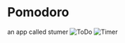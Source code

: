 # Pomodoro
an app called stumer
![ToDo](https://github.com/shubhampratap21/Pomodoro/assets/125814642/ad9ae33b-14c3-4ce7-a213-7bfd21357b67)
![Timer](https://github.com/shubhampratap21/Pomodoro/assets/125814642/17ba695a-7e7a-4cab-8204-e69f16ae4524)
